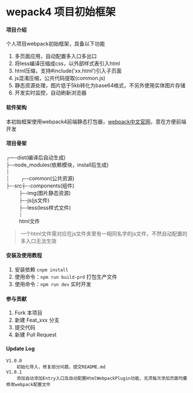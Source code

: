 # wepack4 项目初始框架

#### 项目介绍
个人项目webpack初始框架，具备以下功能

1. 多页面应用，自动配置多入口多出口
2. 将less编译压缩成css，以外部样式表引入html
3. html压缩，支持#include('xx.html')引入子页面
4. js混淆压缩，公共代码提取(common.js)
5. 静态资源处理，图片低于5kb转化为base64格式，不另外使用实体图片存储
6. 开发实时监控，自动刷新浏览器

#### 软件架构
本初始框架使用webpack4前端静态打包器，[webpack中文官网](https://www.webpackjs.com/)，意在方便前端开发

#### 项目骨架
┌—-dist(编译后自动生成)<br>
├--node_modules(依赖模块，install后生成)<br>
┊<br>
┊&nbsp;&nbsp;&nbsp;&nbsp;&nbsp;&nbsp;&nbsp;&nbsp;┌--common(公共资源)<br>
├--src┼--components(组件)<br>
&nbsp;&nbsp;&nbsp;&nbsp;&nbsp;&nbsp;&nbsp;&nbsp;&nbsp;├--img(图片静态资源)<br>
&nbsp;&nbsp;&nbsp;&nbsp;&nbsp;&nbsp;&nbsp;&nbsp;&nbsp;├--js(js文件)<br>
&nbsp;&nbsp;&nbsp;&nbsp;&nbsp;&nbsp;&nbsp;&nbsp;&nbsp;├--less(less样式文件)<br>
&nbsp;&nbsp;&nbsp;&nbsp;&nbsp;&nbsp;&nbsp;&nbsp;&nbsp;┊<br>
&nbsp;&nbsp;&nbsp;&nbsp;&nbsp;&nbsp;&nbsp;&nbsp;&nbsp;html文件<br>

> 一个html文件需对应在js文件夹里有一相同名字的js文件，不然自动配置的多入口无法生效

#### 安装及使用教程

1. 安装依赖  `cnpm install`
2. 使用命令：`npm run build-prd` 打包生产文件
3. 使用命令：`npm run dev` 实时开发


#### 参与贡献

1. Fork 本项目
2. 新建 Feat_xxx 分支
3. 提交代码
4. 新建 Pull Request


#### Update Log

    V1.0.0
        初始化导入，修复部分问题，提交README.md
    V1.0.1
        添加自动添加Entry入口及自动配置HtmlWebpackPlugin功能，无须每次添加页面均要修改webpack配置文件